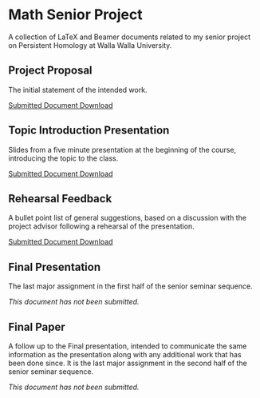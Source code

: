 # Math Senior Project

A collection of LaTeX and Beamer documents related to my senior project on Persistent Homology at Walla Walla University.

## Project Proposal

The initial statement of the intended work.

[Submitted Document Download](https://github.com/stephenermshar/math-senior-project/releases/download/preliminaries/proposal-main.pdf)

## Topic Introduction Presentation

Slides from a five minute presentation at the beginning of the course, introducing the topic to the class.

[Submitted Document Download](https://github.com/stephenermshar/math-senior-project/releases/download/preliminaries/small-beamer-main.pdf)

## Rehearsal Feedback

A bullet point list of general suggestions, based on a discussion with the project 
advisor following a rehearsal of the presentation.

[Submitted Document Download](https://github.com/stephenermshar/math-senior-project/releases/download/preliminaries/rehearsal-main.pdf)

## Final Presentation

The last major assignment in the first half of the senior seminar sequence.

_This document has not been submitted._

## Final Paper

A follow up to the Final presentation, intended to communicate the same information
as the presentation along with any additional work that has been done since. It is 
the last major assignment in the second half of the senior seminar sequence.

_This document has not been submitted._
